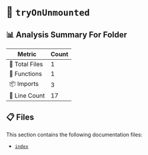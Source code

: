 # 📁 `tryOnUnmounted`

## 📊 Analysis Summary For Folder

| Metric | Count |
|--------|-------|
| 📁 Total Files | 1 |
| 🔧 Functions | 1 |
| 📦 Imports | 3 |
| 🔢 Line Count | 17 |


## 📋 Files

This section contains the following documentation files:

- [`index`](./index.md)